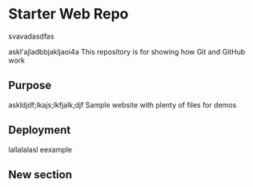 # Starter Web Repo
svavadasdfas

askl'ajladbbjakljaoi4a
This repository is for showing how Git and GitHub work

## Purpose
askldjdf;lkajs;lkfjalk;djf
Sample website with plenty of files for demos

## Deployment
lallalalasl eexample

## New section